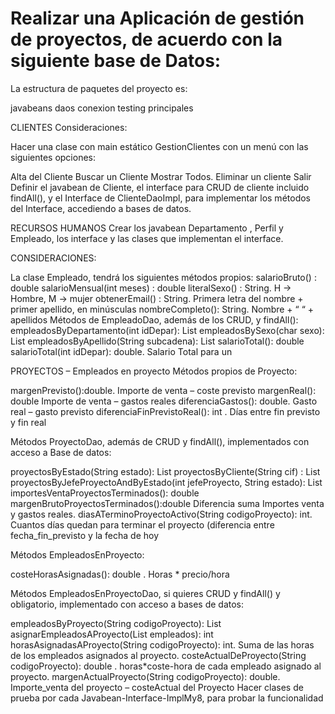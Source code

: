# Realizar una Aplicación de gestión de proyectos, de acuerdo con la siguiente base de Datos:

La estructura de paquetes del proyecto es:

javabeans
daos
conexion
testing
principales
 

CLIENTES
Consideraciones:

Hacer una clase con main estático GestionClientes con un  menú con las siguientes opciones:

Alta del Cliente
Buscar un Cliente
Mostrar Todos.
Eliminar un cliente
Salir
Definir el javabean de Cliente, el interface para CRUD de cliente incluido findAll(), y el Interface de ClienteDaoImpl, para implementar los métodos del Interface, accediendo a bases de datos.

 

RECURSOS HUMANOS
Crear los javabean Departamento , Perfil y Empleado, los interface y las clases que implementan el interface.

CONSIDERACIONES:

La clase Empleado, tendrá los siguientes métodos propios:
salarioBruto() : double
salarioMensual(int meses) : double
literalSexo() : String. H -> Hombre, M -> mujer
obtenerEmail() : String. Primera letra del nombre + primer apellido, en minúsculas
nombreCompleto(): String. Nombre + “ “ + apellidos
Métodos de EmpleadoDao, además de los CRUD, y findAll():
empleadosByDepartamento(int idDepar): List<Empleado>
empleadosBySexo(char sexo): List<Empleado>
empleadosByApellido(String subcadena): List<Empleado>
salarioTotal(): double
salarioTotal(int idDepar): double. Salario Total para un
 

PROYECTOS – Empleados en proyecto
Métodos propios de Proyecto:

margenPrevisto():double. Importe de venta – coste previsto
margenReal(): double Importe de venta – gastos reales
diferenciaGastos(): double. Gasto real – gasto previsto
diferenciaFinPrevistoReal(): int . Días entre fin previsto y fin real
 

Métodos ProyectoDao, además de CRUD y findAll(), implementados con acceso a Base de datos:

proyectosByEstado(String estado): List<Proyecto>
proyectosByCliente(String cif) : List<Proyecto>
proyectosByJefeProyectoAndByEstado(int jefeProyecto, String estado): List<Proyecto>
importesVentaProyectosTerminados(): double
margenBrutoProyectosTerminados():double Diferencia suma Importes venta y gastos reales.
diasATerminoProyectoActivo(String codigoProyecto): int. Cuantos días quedan para terminar el proyecto (diferencia entre fecha_fin_previsto y la fecha de hoy
 

Métodos EmpleadosEnProyecto:

costeHorasAsignadas(): double . Horas * precio/hora
 

Métodos EmpleadosEnProyectoDao, si quieres  CRUD y findAll() y obligatorio, implementado con acceso a bases de datos:

empleadosByProyecto(String codigoProyecto): List<EmpleadosEnProyecto>
asignarEmpleadosAProyecto(List<EmpleadosEnProyecto> empleados): int
horasAsignadasAProyecto(String codigoProyecto): int. Suma de las horas de los empleados asignados al proyecto.
costeActualDeProyecto(String codigoProyecto): double . horas*coste-hora de cada empleado asignado al proyecto.
margenActualProyecto(String codigoProyecto): double. Importe_venta del proyecto – costeActual del Proyecto
Hacer clases de prueba por cada Javabean-Interface-ImplMy8, para probar la funcionalidad
